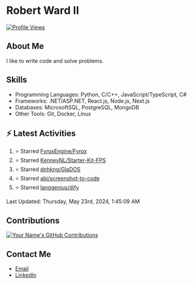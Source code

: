 
# Robert Ward II

[![Profile Views](https://komarev.com/ghpvc/?username=Robert-W-Ward)](https://github.com/Robert-W-Ward)

## About Me
I like to write code and solve problems.

## Skills
- Programming Languages: Python, C/C++, JavaScript/TypeScript, C#
- Frameworks: .NET/ASP.NET, React.js, Node.js, Next.js
- Databases: MicrosoftSQL, PostgreSQL, MongoDB
- Other Tools: Git, Docker, Linux

## :zap: Latest Activities
<!--RECENT_ACTIVITY:start-->
1. ⭐ Starred [FyroxEngine/Fyrox](https://github.com/FyroxEngine/Fyrox)
2. ⭐ Starred [KenneyNL/Starter-Kit-FPS](https://github.com/KenneyNL/Starter-Kit-FPS)
3. ⭐ Starred [dnhkng/GlaDOS](https://github.com/dnhkng/GlaDOS)
4. ⭐ Starred [abi/screenshot-to-code](https://github.com/abi/screenshot-to-code)
5. ⭐ Starred [langgenius/dify](https://github.com/langgenius/dify)
<!--RECENT_ACTIVITY:end-->

<!--RECENT_ACTIVITY:last_update-->
Last Updated: Thursday, May 23rd, 2024, 1:45:09 AM
<!--RECENT_ACTIVITY:last_update_end-->

<!--END_SECTIN:activity-->
## Contributions
[![Your Name's GitHub Contributions](https://github-readme-streak-stats.herokuapp.com/?user=Robert-W-Ward&theme=radical)](https://github.com/your-username)

## Contact Me
- [Email](mailto:robertwesleyward2019@gmail.com)
- [LinkedIn](https://linkedin.com/in/https://www.linkedin.com/in/robert-ward-ii/)
